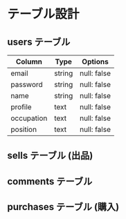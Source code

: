 # テーブル設計

## users テーブル

| Column      | Type   | Options     |
| --------    | ------ | ----------- |
| email       | string | null: false |
| password    | string | null: false |
| name        | string | null: false |
| profile     | text   | null: false |
| occupation  | text   | null: false |
| position    | text   | null: false |

## sells テーブル (出品)

## comments テーブル

## purchases テーブル (購入)